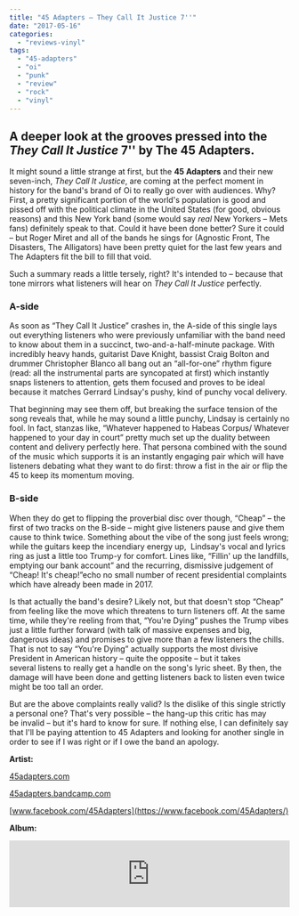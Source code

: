 ```yaml
---
title: "45 Adapters – They Call It Justice 7''"
date: "2017-05-16"
categories: 
  - "reviews-vinyl"
tags: 
  - "45-adapters"
  - "oi"
  - "punk"
  - "review"
  - "rock"
  - "vinyl"
---
```


## A deeper look at the grooves pressed into the _They Call It Justice_ 7'' by The 45 Adapters.

It might sound a little strange at first, but the **45 Adapters** and their new seven-inch, _They Call It Justice_, are coming at the perfect moment in history for the band's brand of Oi to really go over with audiences. Why? First, a pretty significant portion of the world's population is good and pissed off with the political climate in the United States (for good, obvious reasons) and this New York band (some would say _real_ New Yorkers – Mets fans) definitely speak to that. Could it have been done better? Sure it could – but Roger Miret and all of the bands he sings for (Agnostic Front, The Disasters, The Alligators) have been pretty quiet for the last few years and The Adapters fit the bill to fill that void.

Such a summary reads a little tersely, right? It's intended to – because that tone mirrors what listeners will hear on _They Call It Justice_ perfectly.

### A-side

As soon as “They Call It Justice” crashes in, the A-side of this single lays out everything listeners who were previously unfamiliar with the band need to know about them in a succinct, two-and-a-half-minute package. With incredibly heavy hands, guitarist Dave Knight, bassist Craig Bolton and drummer Christopher Blanco all bang out an “all-for-one” rhythm figure (read: all the instrumental parts are syncopated at first) which instantly snaps listeners to attention, gets them focused and proves to be ideal because it matches Gerrard Lindsay's pushy, kind of punchy vocal delivery.

That beginning may see them off, but breaking the surface tension of the song reveals that, while he may sound a little punchy, Lindsay is certainly no fool. In fact, stanzas like, “Whatever happened to Habeas Corpus/ Whatever happened to your day in court” pretty much set up the duality between content and delivery perfectly here. That persona combined with the sound of the music which supports it is an instantly engaging pair which will have listeners debating what they want to do first: throw a fist in the air or flip the 45 to keep its momentum moving.

### B-side

When they do get to flipping the proverbial disc over though, “Cheap” – the first of two tracks on the B-side – might give listeners pause and give them cause to think twice. Something about the vibe of the song just feels wrong; while the guitars keep the incendiary energy up,  Lindsay's vocal and lyrics ring as just a little too Trump-y for comfort. Lines like, “Fillin' up the landfills, emptying our bank account” and the recurring, dismissive judgement of “Cheap! It's cheap!”echo no small number of recent presidential complaints which have already been made in 2017.

Is that actually the band's desire? Likely not, but that doesn't stop “Cheap” from feeling like the move which threatens to turn listeners off. At the same time, while they're reeling from that, “You're Dying” pushes the Trump vibes just a little further forward (with talk of massive expenses and big, dangerous ideas) and promises to give more than a few listeners the chills. That is not to say “You're Dying” actually supports the most divisive President in American history – quite the opposite – but it takes several listens to really get a handle on the song's lyric sheet. By then, the damage will have been done and getting listeners back to listen even twice might be too tall an order.

But are the above complaints really valid? Is the dislike of this single strictly a personal one? That's very possible – the hang-up this critic has may be invalid – but it's hard to know for sure. If nothing else, I can definitely say that I'll be paying attention to 45 Adapters and looking for another single in order to see if I was right or if I owe the band an apology.

**Artist:**

[45adapters.com](https://45adapters.com/)

[45adapters.bandcamp.com](https://45adapters.bandcamp.com/)

[www.facebook.com/45Adapters](https://www.facebook.com/45Adapters/)

**Album:**

<iframe style="border: 0; width: 100%; height: 120px;" src="https://bandcamp.com/EmbeddedPlayer/album=3245678967/size=large/bgcol=ffffff/linkcol=0687f5/tracklist=false/artwork=small/transparent=true/" width="300" height="150" seamless=""><a href="http://45adapters.bandcamp.com/album/they-call-it-justice">They Call It Justice by 45 Adapters</a></iframe>
